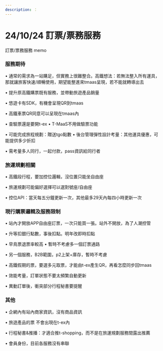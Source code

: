 ```yaml
---
description: ：
---
```


# 24/10/24 訂票/票務服務

訂票/票務服務 memo

### 服務期待

&#x20;• 通常的需求為一站購足，但實務上很難整合。高鐵想法：若無法整入所有運具，那就讓旅客快速/順暢使用，期望能整進來tmaas呈現，若不能就轉導出去&#x20;

• 提升原高鐵購票既有服務，並帶動旅遊產品銷量&#x20;

• 悠遊卡有SDK，有機會呈現QR到tmaas&#x20;

• 高鐵車票QR同意可以呈現在tmaas內&#x20;

• 查驗票還是要開t-ex • T-MaaS不用做驗票功能

&#x20;• 可能完成旅程規劃：贈送tgo點數 • 後台管理彈性設計考量：其他運具優惠，可能提供多少折扣&#x20;

• 需考量多人同行，一起付款，pass資訊給同行者



### 旅運規劃相關&#x20;

• 高鐵段行程，要加控位邏輯，沒位置只能坐自由座&#x20;

• 旅運規劃可能偏好選擇可以選對號座/自由座&#x20;

• 控位API：當天每五分鐘更新一次，其他最多29天內每四小時更新一次



### 現行購票邏輯及服務限制&#x20;

• 站內才開放APP自由座訂票，一次只能買一張。站外不開放，為了人潮控管&#x20;

• 升等扣銀行點數，事後扣點。明年改即時扣點

&#x20;• 早鳥票退票率較高 • 暫時不考慮多一個訂票通路&#x20;

• 另一個服務，B2B範圍，p2上架+庫存，暫時不考慮&#x20;

• 高鐵假期的票，要選多元取票，才能由t-ex產生QR，再看怎麼同步回tmaas

&#x20;• 效能考量，訂單狀態不要太頻繁自動更新

&#x20;• 異動訂單後，衝突部分行程秘書要提醒



### 其他&#x20;

• 企網內有站內商家資訊，沒有商品資訊&#x20;

• 旅遊產品的票 不會出現在t-ex內

&#x20;• 行程秘書&推播：才適合推t-shopping，而不是在旅運規劃服務間露出推薦&#x20;

• 會員身份，目前各服務沒有串聯
